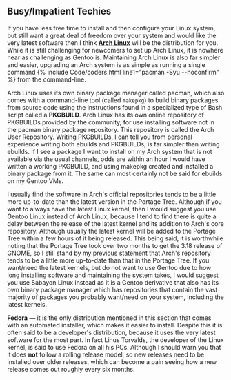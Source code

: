 ## Busy/Impatient Techies
If you have less free time to install and then configure your Linux system, but still want a great deal of freedom over your system and would like the very latest software then I think [**Arch Linux**](https://www.archlinux.org) will be the distribution for you. While it is still challenging for newcomers to set up Arch Linux, it is nowhere near as challenging as Gentoo is. Maintaining Arch Linux is also far simpler and easier, upgrading an Arch system is as simple as running a single command {% include Code/coders.html line1="pacman -Syu --noconfirm" %} from the command-line.

Arch Linux uses its own binary package manager called pacman, which also comes with a command-line tool (called `makepkg`) to build binary packages from source code using the instructions found in a specialized type of Bash script called a **PKGBUILD**. Arch Linux has its own online repository of PKGBUILDs provided by the community, for use installing software not in the pacman binary package repository. This repository is called the Arch User Repository. Writing PKGBUILDs, I can tell you from personal experience writing both ebuilds and PKGBUILDs, is far simpler than writing ebuilds. If I see a package I want to install on my Arch system that is not available via the usual channels, odds are within an hour I would have written a working PKGBUILD, and using makepkg created and installed a binary package from it. The same can most certainly not be said for ebuilds on my Gentoo VMs.

I usually find the software in Arch's official repositories tends to be a little more up-to-date than the latest version in the Portage Tree. Although if you want to always have the latest Linux kernel, then I would suggest you use Gentoo Linux instead of Arch Linux, because I tend to find there is quite a delay between the release of the latest kernel and its addition to Arch's core repository. Although usually the latest kernel will be added to the Portage Tree within a few hours of it being released. This being said, it is worthwhile noting that the Portage Tree took over two months to get the 3.18 release of GNOME, so I still stand by my previous statement that Arch's repository tends to be a little more up-to-date than that in the Portage Tree. If you want/need the latest kernels, but do not want to use Gentoo due to how long installing software and maintaining the system takes, I would suggest you use Sabayon Linux instead as it is a Gentoo derivative that also has its own binary package manager which has repositories that contain the vast majority of packages you probably want/need on your system, including the latest kernels. 

**Fedora** &mdash; it is the only distribution mentioned in this section that comes with an automated installer, which makes it easier to install. Despite this it is often said to be a developer's distribution, because it uses the very latest software for the most part. In fact Linus Torvalds, the developer of the Linux kernel, is said to use Fedora on all his PCs. Although I should warn you that it does **not** follow a rolling release model, so new releases need to be installed over older releases, which can become a pain seeing how a new release comes out roughly every six months.
